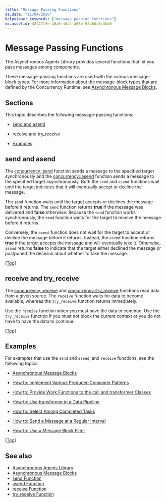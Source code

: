 ```yaml
---
title: "Message Passing Functions"
ms.date: "11/04/2016"
helpviewer_keywords: ["message passing functions"]
ms.assetid: 42477c9e-a8a6-4dc4-a98e-93c6dc8c4dd0
---
```

# Message Passing Functions

The Asynchronous Agents Library provides several functions that let you pass messages among components.

These message-passing functions are used with the various message-block types. For more information about the message-block types that are defined by the Concurrency Runtime, see [Asynchronous Message Blocks](../../parallel/concrt/asynchronous-message-blocks.md).

##  <a name="top"></a> Sections

This topic describes the following message-passing functions:

- [send and asend](#send)

- [receive and try_receive](#receive)

- [Examples](#examples)

##  <a name="send"></a> send and asend

The [concurrency::send](reference/concurrency-namespace-functions.md#send) function sends a message to the specified target synchronously and the [concurrency::asend](reference/concurrency-namespace-functions.md#asend) function sends a message to the specified target asynchronously. Both the `send` and `asend` functions wait until the target indicates that it will eventually accept or decline the message.

The `send` function waits until the target accepts or declines the message before it returns. The `send` function returns **true** if the message was delivered and **false** otherwise. Because the `send` function works synchronously, the `send` function waits for the target to receive the message before it returns.

Conversely, the `asend` function does not wait for the target to accept or decline the message before it returns. Instead, the `asend` function returns **true** if the target accepts the message and will eventually take it. Otherwise, `asend` returns **false** to indicate that the target either declined the message or postponed the decision about whether to take the message.

[[Top](#top)]

##  <a name="receive"></a> receive and try_receive

The [concurrency::receive](reference/concurrency-namespace-functions.md#receive) and [concurrency::try_receive](reference/concurrency-namespace-functions.md#try_receive) functions read data from a given source. The `receive` function waits for data to become available, whereas the `try_receive` function returns immediately.

Use the `receive` function when you must have the data to continue. Use the `try_receive` function if you must not block the current context or you do not have to have the data to continue.

[[Top](#top)]

##  <a name="examples"></a> Examples

For examples that use the `send` and `asend`, and `receive` functions, see the following topics:

- [Asynchronous Message Blocks](../../parallel/concrt/asynchronous-message-blocks.md)

- [How to: Implement Various Producer-Consumer Patterns](../../parallel/concrt/how-to-implement-various-producer-consumer-patterns.md)

- [How to: Provide Work Functions to the call and transformer Classes](../../parallel/concrt/how-to-provide-work-functions-to-the-call-and-transformer-classes.md)

- [How to: Use transformer in a Data Pipeline](../../parallel/concrt/how-to-use-transformer-in-a-data-pipeline.md)

- [How to: Select Among Completed Tasks](../../parallel/concrt/how-to-select-among-completed-tasks.md)

- [How to: Send a Message at a Regular Interval](../../parallel/concrt/how-to-send-a-message-at-a-regular-interval.md)

- [How to: Use a Message Block Filter](../../parallel/concrt/how-to-use-a-message-block-filter.md)

[[Top](#top)]

## See also

- [Asynchronous Agents Library](../../parallel/concrt/asynchronous-agents-library.md)
- [Asynchronous Message Blocks](../../parallel/concrt/asynchronous-message-blocks.md)
- [send Function](reference/concurrency-namespace-functions.md#send)
- [asend Function](reference/concurrency-namespace-functions.md#asend)
- [receive Function](reference/concurrency-namespace-functions.md#receive)
- [try_receive Function](reference/concurrency-namespace-functions.md#try_receive)

